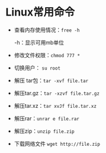 # Linux常用命令
- 查看内存使用情况：`free -h`

    -h：显示可用mb单位

- 修改文件权限：`chmod 777 *`
- 切换用户： `su root`
- 解压 tar包：`tar -xvf file.tar`
- 解压tar.gz：`tar -xzvf file.tar.gz`
- 解压tar.xz：`tar xvJf file.tar.xz`
- 解压rar：`unrar e file.rar`
- 解压zip：`unzip file.zip`
- 下载网络文件 `wget http://file.zip`